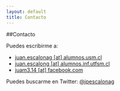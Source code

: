 ```yaml
---
layout: default
title: Contacto
---
```


##Contacto

Puedes escribirme a:

* <a href="mailto: juan.escalonag@alumnos.usm.cl">juan.escalonag [at] alumnos.usm.cl</a>
* <a href="mailto: juan.escalona@alumnos.inf.utfsm.cl">juan.escalong [at] alumnos.inf.utfsm.cl</a>
* <a href="mailto: juam3.14@facebook.com">juam3.14 [at] facebook.com</a>


Puedes buscarme en Twitter:
<a href="http://twitter.com/jpescalonag" target="_blank">@jpescalonag</a>

